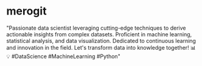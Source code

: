 # merogit
"Passionate data scientist leveraging cutting-edge techniques to derive actionable insights from complex datasets. Proficient in machine learning, statistical analysis, and data visualization. Dedicated to continuous learning and innovation in the field. Let's transform data into knowledge together! 📊💡 #DataScience #MachineLearning #Python"
